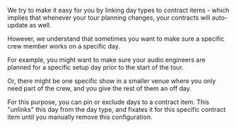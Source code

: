 We try to make it easy for you by linking day types to contract items - which implies that whenever your tour planning changes, your contracts will auto-update as well.


However, we understand that sometimes you want to make sure a specific crew member works on a specific day.

For example, you might want to make sure your audio engineers are planned for a specific setup day prior to the start of the tour.

Or, there might be one specific show in a smaller venue where you only need part of the crew, and you give the rest of them an off day.

 

For this purpose, you can pin or exclude days to a contract item. This "unlinks" this day from the day type, and fixates it for this specific contract item until you manually remove this configuration.

